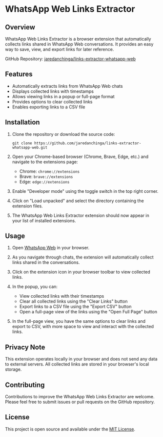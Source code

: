 # WhatsApp Web Links Extractor

## Overview

WhatsApp Web Links Extractor is a browser extension that automatically collects links shared in WhatsApp Web conversations. It provides an easy way to save, view, and export links for later reference.

GitHub Repository: [jaredanchinga/links-extractor-whatsapp-web](https://github.com/jaredanchinga/links-extractor-whatsapp-web)

## Features

- Automatically extracts links from WhatsApp Web chats
- Displays collected links with timestamps
- Allows viewing links in a popup or full-page format
- Provides options to clear collected links
- Enables exporting links to a CSV file

## Installation

1. Clone the repository or download the source code:
   ```
   git clone https://github.com/jaredanchinga/links-extractor-whatsapp-web.git
   ```

2. Open your Chrome-based browser (Chrome, Brave, Edge, etc.) and navigate to the extensions page:
   - Chrome: `chrome://extensions`
   - Brave: `brave://extensions`
   - Edge: `edge://extensions`

3. Enable "Developer mode" using the toggle switch in the top right corner.

4. Click on "Load unpacked" and select the directory containing the extension files.

5. The WhatsApp Web Links Extractor extension should now appear in your list of installed extensions.

## Usage

1. Open [WhatsApp Web](https://web.whatsapp.com/) in your browser.

2. As you navigate through chats, the extension will automatically collect links shared in the conversations.

3. Click on the extension icon in your browser toolbar to view collected links.

4. In the popup, you can:
   - View collected links with their timestamps
   - Clear all collected links using the "Clear Links" button
   - Export links to a CSV file using the "Export CSV" button
   - Open a full-page view of the links using the "Open Full Page" button

5. In the full-page view, you have the same options to clear links and export to CSV, with more space to view and interact with the collected links.

## Privacy Note

This extension operates locally in your browser and does not send any data to external servers. All collected links are stored in your browser's local storage.

## Contributing

Contributions to improve the WhatsApp Web Links Extractor are welcome. Please feel free to submit issues or pull requests on the GitHub repository.

## License

This project is open source and available under the [MIT License](LICENSE).
